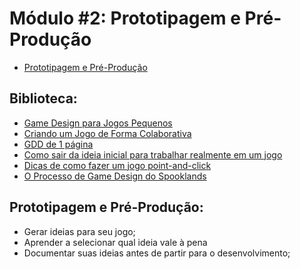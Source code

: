 # Módulo #2: Prototipagem e Pré-Produção

- [Prototipagem e Pré-Produção](#prototipagem-e-pré-produção)

## Biblioteca:

- [Game Design para Jogos Pequenos](./game-design-para-jogos-pequenos)
- [Criando um Jogo de Forma Colaborativa](./criando-um-jogo-de-forma-colaborativa)
- [GDD de 1 página](./gdd-de-1-página)
- [Como sair da ideia inicial para trabalhar realmente em um jogo](./como-sair-da-ideia-inicial-para-trabalhar-realmente-em-um-jogo)
- [Dicas de como fazer um jogo point-and-click](./dicas-de-como-fazer-um-jogo-point-and-click)
- [O Processo de Game Design do Spooklands](./o-processo-de-game-design-do-spooklands)

## Prototipagem e Pré-Produção:

- Gerar ideias para seu jogo;
- Aprender a selecionar qual ideia vale à pena
- Documentar suas ideias antes de partir para o desenvolvimento;
